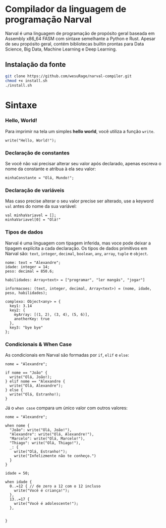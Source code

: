 # Compilador da linguagem de programação Narval

Narval é uma linguagem de programação de propósito geral baseada em Assembly x86_64 FASM com sintaxe semelhante a Python e Rust. Apesar de seu propósito geral, contém bibliotecas builtin prontas para Data Science, Big Data, Machine Learning e Deep Learning.

## Instalação da fonte

```sh
git clone https://github.com/wesuRage/narval-compiler.git
chmod +x install.sh
./install.sh
```

# Sintaxe

### Hello, World!
Para imprimir na tela um simples **hello world**, você utiliza a função `write`.

```narval
write("Hello, World!");
```

### Declaração de constantes
Se você não vai precisar alterar seu valor após declarado, apenas escreva o nome da constante e atribua à ela seu valor:

```narval
minhaConstante = "Olá, Mundo!";
```
### Declaração de variáveis
Mas caso precise alterar o seu valor precise ser alterado, use a keyword `val` antes do nome da sua variável:

```narval
val minhaVariavel = [];
minhaVariavel[0] = "Olá!"
```

### Tipos de dados
Narval é uma linguagem com tipagem inferida, mas voce pode deixar a tipagem explícita a cada declaração. Os tipos de dados primitivos em Narval são: `text`, `integer`, `decimal`, `boolean`, `any`, `array`, `tuple` e `object`.

```narval
nome: text = "Alexandre";
idade: integer = 14;
peso: decimal = 850.6;

habilidades: Array<text> = ["programar", "ler mangás", "jogar"]

informacoes: (text, integer, decimal, Array<text>) = (nome, idade, peso, habilidades);

complexo: Object<any> = {
  key1: 3.14
  key2: {
    myArray: [(1, 2), (3, 4), (5, 6)],
    anotherKey: true
  },
  key3: "bye bye"
};
```

### Condicionais & When Case
As condicionais em Narval são formadas por `if`, `elif` e `else`:

```narval
nome = "Alexandre";

if nome == "João" {
  write("Olá, João!);
} elif nome == "Alexandre {
  write("Olá, Alexandre");
} else {
  write("Olá, Estranho!);
}
```

Já o `when case` compara um único valor com outros valores:

```narval
nome = "Alexandre";

when nome {
  "João": write("Olá, João!"),
  "Alexandre": write("Olá, Alexandre!"),
  "Marcelo": write("Olá, Marcelo!"),
  "Thiago": write("Olá, Thiago!"),
  _: {
    write("Olá, Estranho!");
    write("Infelizmente não te conheço.")
  }
}

idade = 50;

when idade {
  0..=12 { // de zero a 12 com o 12 incluso
    write("Você é criança!");
  },
  13..=17 {
    write("Você é adolescente!");
  },


}
```